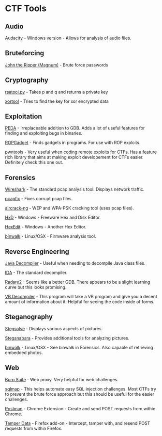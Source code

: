 # CTF Tools
## Audio
[Audacity](http://www.fosshub.com/Audacity.html/audacity-win-2.1.0.exe) - Windows version - Allows for analysis of audio files.

## Bruteforcing
[John the Ripper (Magnum)](https://github.com/magnumripper/JohnTheRipper) - Brute force passwords

## Cryptography
[rsatool.py](https://github.com/ius/rsatool) - Takes p and q and returns a private key

[xortool](https://github.com/hellman/xortool) - Tries to find the key for xor encrypted data

## Exploitation
[PEDA](https://github.com/longld/peda) - Irreplaceable addition to GDB. Adds a lot of useful features for finding and exploiting bugs in binaries.

[ROPGadget](https://github.com/JonathanSalwan/ROPgadget) - Finds gadgets in programs. For use with ROP exploits.

[pwntools](https://github.com/Gallopsled/pwntools) - Very useful when coding remote exploits for CTFs. Has a feature rich library that aims at making exploit developement for CTFs easier. Definitely check this one out.

## Forensics
[Wireshark](https://www.wireshark.org/download.html) - The standard pcap analysis tool. Displays network traffic.

[pcapfix](https://github.com/Rup0rt/pcapfix) - Fixes corrupt pcap files.

[aircrack-ng](http://www.aircrack-ng.org/) - WEP and WPA-PSK cracking tool (uses pcap files).

[HxD](http://mh-nexus.de/en/downloads.php?product=HxD) - Windows - Freeware Hex and Disk Editor.

[HexEdit](http://www.hexedit.com/download.htm) - Windows - Another Hex Editor.

[binwalk](http://binwalk.org/) - Linux/OSX - Firmware analysis tool.

## Reverse Engineering
[Java Decompiler](http://jd.benow.ca/) - Useful when needing to decompile Java class files. 

[IDA](https://www.hex-rays.com/products/ida/support/download.shtml) - The standard decompiler.

[Radare2](https://github.com/radare/radare2) - Seems like a better GDB. There appears to be a slight learning curve but this looks promising. 

[VB Decompiler](https://www.vb-decompiler.org/download.htm) - This program will take a VB program and give you a decent amount of information about it. Helpful for seeing the code inside of forms.

## Steganography
[Stegsolve](https://www.wechall.net/de/forum/show/thread/527/Stegsolve_1.3/) - Displays various aspects of pictures.

[Steganabara](http://www.caesum.com/handbook/steganabara-1.1.1.tar.gz) - Provides additional tools for analyzing pictures.

[binwalk](http://binwalk.org/) - Linux/OSX - See binwalk in Forensics. Also capable of retrieving embedded photos.

## Web
[Burp Suite](http://portswigger.net/burp/download.html) - Web proxy. Very helpful for web challenges.

[sqlmap](http://sqlmap.org/) - This helps automate easy SQL injection challenges. Most CTFs try to prevent the brute force approach but this should be useful for the easier challenges.

[Postman](https://chrome.google.com/webstore/detail/postman/fhbjgbiflinjbdggehcddcbncdddomop?hl=en) - Chrome Extension - Create and send POST requests from within Chrome.

[Tamper Data](https://addons.mozilla.org/En-us/firefox/addon/tamper-data/) - Firefox add-on - Intercept, tamper with, and resend POST requests from within Firefox.
